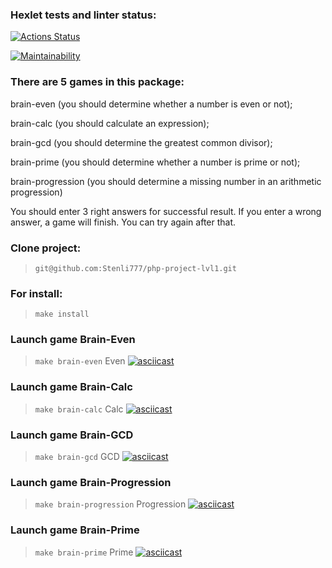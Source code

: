 ### Hexlet tests and linter status:
[![Actions Status](https://github.com/Stenli777/php-project-lvl1/workflows/hexlet-check/badge.svg)](https://github.com/Stenli777/php-project-lvl1/actions)

[![Maintainability](https://api.codeclimate.com/v1/badges/b8cc07e1a7df1f0e1cae/maintainability)](https://codeclimate.com/github/Stenli777/php-project-lvl1/maintainability)

### There are 5 games in this package:

brain-even (you should determine whether a number is even or not);

brain-calc (you should calculate an expression);

brain-gcd (you should determine the greatest common divisor);

brain-prime (you should determine whether a number is prime or not);

brain-progression (you should determine a missing number in an arithmetic progression)

You should enter 3 right answers for successful result. If you enter a wrong answer, a game will finish. You can try again after that.

### Clone project:
> ```git@github.com:Stenli777/php-project-lvl1.git```

### For install:
> ```make install```

### Launch game Brain-Even
> ```make brain-even```
Even [![asciicast](https://asciinema.org/a/520451.svg)](https://asciinema.org/a/520451)

### Launch game Brain-Calc
> ```make brain-calc```
Calc [![asciicast](https://asciinema.org/a/520453.svg)](https://asciinema.org/a/520453)

### Launch game Brain-GCD
> ```make brain-gcd```
GCD [![asciicast](https://asciinema.org/a/520455.svg)](https://asciinema.org/a/520455)

### Launch game Brain-Progression
> ```make brain-progression```
Progression [![asciicast](https://asciinema.org/a/520457.svg)](https://asciinema.org/a/520457)

### Launch game Brain-Prime
> ```make brain-prime```
Prime [![asciicast](https://asciinema.org/a/520458.svg)](https://asciinema.org/a/520458)
